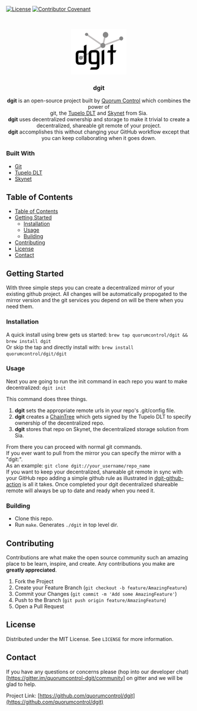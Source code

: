 
[![License](http://img.shields.io/:license-mit-blue.svg?style=flat-square)](http://badges.mit-license.org)
[![Contributor Covenant](https://img.shields.io/badge/Contributor%20Covenant-v2.0%20adopted-ff69b4.svg)](CODE_OF_CONDUCT.md)

<!-- PROJECT LOGO -->
<br />
<p align="center">
  <a href="https://github.com/quorumcontrol/dgit">
    <img src="dgit-black.png" alt="Logo" width="150" height="125">
  </a>

  <h3 align="center">dgit</h3>

  <p align="center">
    <b>dgit</b> is an open-source project built by <a href="https://www.tupelo.org/">Quorum Control</a> which combines
    the power of <br>git, the <a href="https://docs.tupelo.org/">Tupelo DLT</a> and <a href="https://siasky.net/">Skynet</a> from Sia.  <br>
    <b>dgit</b> uses decentralized ownership and storage to make it trivial to
    create a decentralized, shareable git remote of your project.<br>
    <b>dgit</b> accomplishes this without changing your GitHub workflow except that you can keep collaborating when it goes down.<br>
  </p>
</p>

### Built With

* [Git](https://git-scm.com/)
* [Tupelo DLT](https://docs.tupelo.org/)
* [Skynet](https://siasky.net/)

<!-- TABLE OF CONTENTS -->
## Table of Contents

- [Table of Contents](#table-of-contents)
- [Getting Started](#getting-started)
  - [Installation](#installation)
  - [Usage](#usage)
  - [Building](#building)
- [Contributing](#contributing)
- [License](#license)
- [Contact](#contact)

<!-- GETTING STARTED -->
## Getting Started
With three simple steps you can create a decentralized mirror of your existing github project.
All changes will be automatically propogated to the mirror version and the git services you depend on will be there when you need them.

### Installation
A quick install using brew gets us started: 
`brew tap quorumcontrol/dgit && brew install dgit` <br>
Or skip the tap and directly install with: 
`brew install quorumcontrol/dgit/dgit`

### Usage
Next you are going to run the init command in each repo you want to make decentralized:
`dgit init`

This command does three things.<br>
1. <b>dgit</b> sets the appropriate remote urls in your repo's .git/config file.<br>
2. <b>dgit</b> creates a [ChainTree](https://docs.tupelo.org/docs/chaintree.html) which gets signed by the Tupelo DLT to specify ownership of the decentralized repo.<br>
3. <b>dgit</b> stores that repo on Skynet, the decentralized storage solution from Sia. 

From there you can proceed with normal git commands.<br>
If you ever want to pull from the mirror you can specify the mirror with a "dgit:".<br>
As an example:
`git clone dgit://your_username/repo_name`
<br>
If you want to keep your decentralized, shareable git remote in sync with your GitHub repo adding
a simple github rule as illustrated in [dgit-github-action](https://github.com/quorumcontrol/dgit-github-action) is all it takes.  Once completed your  dgit decentralized shareable remote will always be up to date and ready when you need it.<br>

### Building
- Clone this repo.
- Run `make`. Generates `./dgit` in top level dir.

<!-- CONTRIBUTING -->
## Contributing

Contributions are what make the open source community such an amazing place to be learn, inspire, and create. Any contributions you make are **greatly appreciated**.

1. Fork the Project
2. Create your Feature Branch (`git checkout -b feature/AmazingFeature`)
3. Commit your Changes (`git commit -m 'Add some AmazingFeature'`)
4. Push to the Branch (`git push origin feature/AmazingFeature`)
5. Open a Pull Request

<!-- LICENSE -->
## License

Distributed under the MIT License. See `LICENSE` for more information.

<!-- CONTACT -->
## Contact

If you have any questions or concerns please (hop into our developer chat)[https://gitter.im/quorumcontrol-dgit/community] 
on gitter and we will be glad to help. 

Project Link: [https://github.com/quorumcontrol/dgit](https://github.com/quorumcontrol/dgit)

